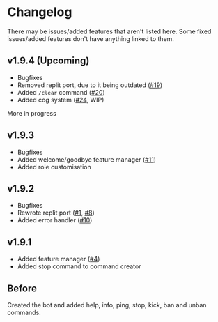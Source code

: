 # Changelog
There may be issues/added features that aren't listed here. Some fixed issues/added features don't have anything linked to them.

## v1.9.4 (Upcoming)
- Bugfixes
- Removed replit port, due to it being outdated ([#19](https://github.com/ElBe-Development/discord.py-bot-template/issues/19))
- Added `/clear` command ([#20](https://github.com/ElBe-Development/discord.py-bot-template/issues/20))
- Added cog system ([#24](https://github.com/ElBe-Development/discord.py-bot-template/issues/24), WIP)

More in progress

## v1.9.3
- Bugfixes
- Added welcome/goodbye feature manager ([#11](https://github.com/ElBe-Development/discord.py-bot-template/issues/11))
- Added role customisation

## v1.9.2
- Bugfixes
- Rewrote replit port ([#1](https://github.com/ElBe-Development/discord.py-bot-template/issues/1), [#8](https://github.com/ElBe-Development/discord.py-bot-template/issues/8))
- Added error handler ([#10](https://github.com/ElBe-Development/discord.py-bot-template/issues/10))

## v1.9.1
- Added feature manager ([#4](https://github.com/ElBe-Development/discord.py-bot-template/issues/4))
- Added stop command to command creator

## Before
Created the bot and added help, info, ping, stop, kick, ban and unban commands.
